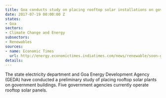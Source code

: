 ```yaml
---
title: Goa conducts study on placing rooftop solar installations on government buildings
date: 2017-07-19 00:00:00 Z
states:
- Goa
sectors:
- Climate Change and Energy
subsectors:
- Renewables
sources:
- name: Economic Times
  url: http://energy.economictimes.indiatimes.com/news/renewable/soon-government-buildings-in-goa-to-be-solar-powered/59571391
details: 
---
```


The state electricity department and Goa Energy Development Agency (GEDA) have conducted a preliminary study of placing rooftop solar plants on government buildings. Five government agencies currently operate rooftop solar panels. 
